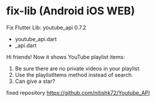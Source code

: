 # fix-lib (Android iOS WEB)
Fix Flutter Lib: youtube_api 0.7.2

- youtube_api.dart
- _api.dart

Hi friends! Now it shows YouTube playlist items:

1. Be sure there are no private videos in your playlist. 
2. Use the playlistItems method instead of search.
3. Can give a star?

fixed repository
https://github.com/nitishk72/Youtube_API
